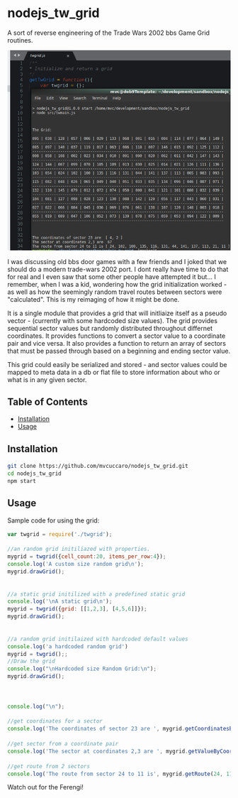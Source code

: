 # nodejs_tw_grid
A sort of reverse engineering of the Trade Wars 2002 bbs Game Grid routines.

![alt text](https://raw.githubusercontent.com/mvcuccaro/nodejs_tw_grid/master/images/screenshot01.png "grid screenshot")

I was discussing old bbs door games with a few friends and I joked that we should do a modern trade-wars 2002 port. I dont really have time to do that for real and I even saw that some other people have attempted it but... I remember, when I was a kid, wondering how the grid initialization worked - as well as how the seemingly random travel routes between sectors  were "calculated". This is my reimaging of how it might be done. 

It is a single module that provides a grid that will initliaize itself as a pseudo vector - (currently with some hardcoded size values).  The grid provides sequential sector values but randomly distributed throughout differnet coordinates.  It provides functions to convert a sector value to a coordinate pair and vice versa.  It also provides a function to return an array of sectors that must be passed through based on a beginning and ending sector value. 

This grid could easily be serialized and stored - and sector values could be mapped to meta data in a db or flat file to store information about who or what is in any given sector.

## Table of Contents

- [Installation](#installation)
- [Usage](#usage)

## Installation

```sh
git clone https://github.com/mvcuccaro/nodejs_tw_grid.git
cd nodejs_tw_grid
npm start
```

## Usage
Sample code for using the grid: 

```javascript
var twgrid = require('./twgrid');

//an random grid initiliazed with properties. 
mygrid = twgrid({cell_count:20, items_per_row:4});
console.log('A custom size random grid\n');
mygrid.drawGrid();


//a static grid initilized with a predefined static grid
console.log('\nA static grid\n');
mygrid = twgrid({grid: [[1,2,3], [4,5,6]]});
mygrid.drawGrid();


//a random grid initilaized with hardcoded default values
console.log('a hardcoded random grid')
mygrid = twgrid();;
//Draw the grid
console.log("\nHardcoded size Random Grid:\n");
mygrid.drawGrid();



console.log("\n");

//get coordinates for a sector
console.log('The coordinates of sector 23 are ', mygrid.getCoordinatesByValue(23));

//get sector from a coordinate pair
console.log('The sector at coordinates 2,3 are ', mygrid.getValueByCoordinates([2,3]));

//get route from 2 sectors
console.log('The route from sector 24 to 11 is', mygrid.getRoute(24, 11));
```

Watch out for the Ferengi!